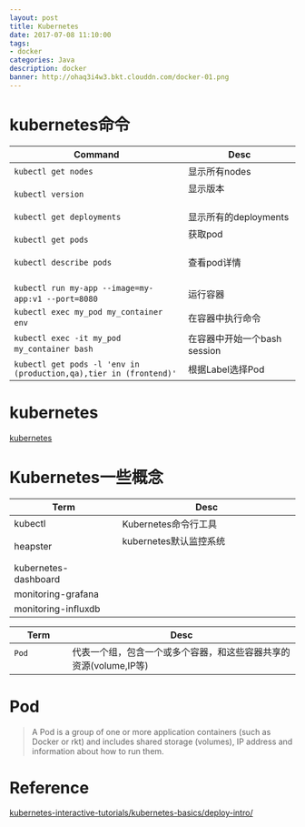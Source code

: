 ```yaml
---
layout: post
title: Kubernetes
date: 2017-07-08 11:10:00
tags:
- docker
categories: Java
description: docker
banner: http://ohaq3i4w3.bkt.clouddn.com/docker-01.png
---
```




# kubernetes命令

|              Command                                               |                   Desc                              |
| ------------------------------------------------------------------ | --------------------------------------------------- |
| `kubectl get nodes`                                                | 显示所有nodes                                        |
| `kubectl version`                                                  | 显示版本                                             |
| `kubectl get deployments`                                          | 显示所有的deployments                                |
| `kubectl get pods`                                                 | 获取pod                                             |
| `kubectl describe pods`                                            | 查看pod详情                                             |
| `kubectl run my-app --image=my-app:v1 --port=8080`                 | 运行容器                                             |
| `kubectl exec my_pod my_container env`                             | 在容器中执行命令                                      |
| `kubectl exec -it my_pod my_container bash`                        | 在容器中开始一个bash session                          |
| `kubectl get pods -l 'env in (production,qa),tier in (frontend)'`  | 根据Label选择Pod                                     |


# kubernetes
[kubernetes](https://kubernetes.io/)

# Kubernetes一些概念

|            Term           |  Desc                                             |
| ------------------------- | ------------------------------------------------- |
| kubectl                   | Kubernetes命令行工具                                |
| heapster                  | kubernetes默认监控系统                              |
| kubernetes-dashboard      |                                                   |
| monitoring-grafana        |                                                   |
| monitoring-influxdb       |                                                   |


|           Term            |                                 Desc                                |
| ------------------------- | ------------------------------------------------------------------- |
| `Pod`                     | 代表一个组，包含一个或多个容器，和这些容器共享的资源(volume,IP等)            |


# Pod

> A Pod is a group of one or more application containers (such as Docker or rkt) and includes shared storage (volumes), IP address and information about how to run them.











# Reference
[kubernetes-interactive-tutorials/kubernetes-basics/deploy-intro/](https://kubernetes.io/docs/tutorials/kubernetes-basics/deploy-intro/)
